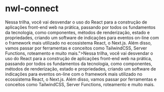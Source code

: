 # nwl-connect
 Nessa trilha, você vai desvendar o uso do React para a construção de aplicações front-end web na prática, passando por todos os fundamentos da tecnologia, como componentes, métodos de renderização, estado e propriedades, criando um software de indicações para eventos on-line com o framework mais utilizado no ecossistema React, o Next.js. Além disso, vamos passar por ferramentas e conceitos como TailwindCSS, Server Functions, roteamento e muito mais.">Nessa trilha, você vai desvendar o uso do React para a construção de aplicações front-end web na prática, passando por todos os fundamentos da tecnologia, como componentes, métodos de renderização, estado e propriedades, criando um software de indicações para eventos on-line com o framework mais utilizado no ecossistema React, o Next.js. Além disso, vamos passar por ferramentas e conceitos como TailwindCSS, Server Functions, roteamento e muito mais.
